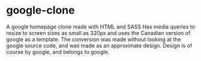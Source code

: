 # google-clone
A google homepage clone made with HTML and SASS
Has media queries to resize to screen sizes as small as 320px and uses the Canadian version of google as a template. The conversion was made without looking at the google source code, and was made as an approximate design.
Design is of course by google, and belongs to google.

